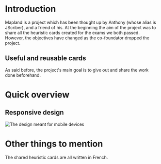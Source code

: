 # Introduction
Mapland is a project which has been thought up by Anthony (whose alias is JScriber), and a friend of his.
At the beginning the aim of the project was to share all the heuristic cards created for the exams we both passed. However, the objectives have changed as the co-foundator dropped the project. 

## Useful and reusable cards
As said before, the project's main goal is to give out and share the work done beforehand.

# Quick overview
## Responsive design
![The design meant for mobile devices](../master/docs/Screenshot-mapland-responsive.jpg)


# Other things to mention
The shared heuristic cards are all written in French.
